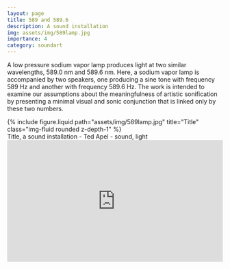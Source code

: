 ```yaml
---
layout: page
title: 589 and 589.6
description: A sound installation 
img: assets/img/589lamp.jpg
importance: 4
category: soundart
---
```


A low pressure sodium vapor lamp produces light at two similar wavelengths, 589.0 nm and 589.6 nm. Here, a sodium vapor lamp is accompanied by two speakers, one producing a sine tone with frequency 589 Hz and another with frequency 589.6 Hz. The work is intended to examine our assumptions about the meaningfulness of artistic sonification by presenting a minimal visual and sonic conjunction that is linked only by these two numbers.



<div class="row">
    <div class="col-sm mt-3 mt-md-0">
        {% include figure.liquid path="assets/img/589lamp.jpg" title="Title" class="img-fluid rounded z-depth-1" %}
    </div>
</div>
<div class="caption">
    Title, a sound installation - Ted Apel - sound, light

</div>


<div style="padding:56.25% 0 0 0;position:relative;"><iframe src="https://player.vimeo.com/video/77733791?h=56e7492608&title=0&byline=0&portrait=0" style="position:absolute;top:0;left:0;width:100%;height:100%;" frameborder="0" allow="autoplay; fullscreen; picture-in-picture" allowfullscreen></iframe></div><script src="https://player.vimeo.com/api/player.js"></script>


